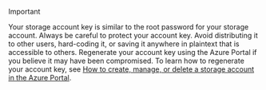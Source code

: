 > [!IMPORTANT]
> Your storage account key is similar to the root password for your storage account. Always be careful to protect your account key. Avoid distributing it to other users, hard-coding it, or saving it anywhere in plaintext that is accessible to others. Regenerate your account key using the Azure Portal if you believe it may have been compromised. To learn how to regenerate your account key, see [How to create, manage, or delete a storage account in the Azure Portal](../articles/storage/storage-create-storage-account.md#manage-your-storage-account).
> 
> 
